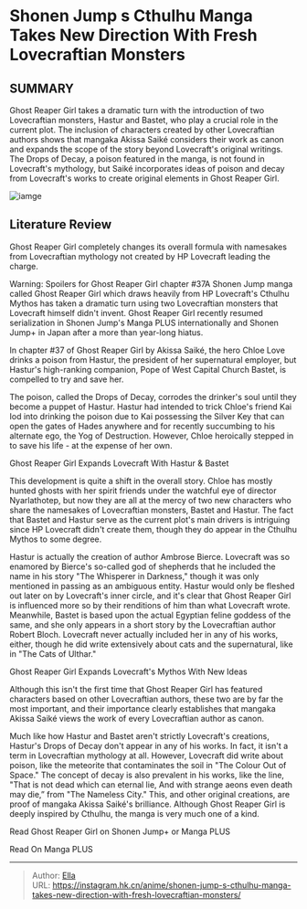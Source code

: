 # Shonen Jump s Cthulhu Manga Takes New Direction With Fresh Lovecraftian Monsters


## SUMMARY 



  Ghost Reaper Girl takes a dramatic turn with the introduction of two Lovecraftian monsters, Hastur and Bastet, who play a crucial role in the current plot.   The inclusion of characters created by other Lovecraftian authors shows that mangaka Akissa Saiké considers their work as canon and expands the scope of the story beyond Lovecraft&#39;s original writings.   The Drops of Decay, a poison featured in the manga, is not found in Lovecraft&#39;s mythology, but Saiké incorporates ideas of poison and decay from Lovecraft&#39;s works to create original elements in Ghost Reaper Girl.  

![iamge](https://static1.srcdn.com/wordpress/wp-content/uploads/2023/11/bastet-in-ghost-reaper-girl.jpg)

## Literature Review

Ghost Reaper Girl completely changes its overall formula with namesakes from Lovecraftian mythology not created by HP Lovecraft leading the charge.




Warning: Spoilers for Ghost Reaper Girl chapter #37A Shonen Jump manga called Ghost Reaper Girl which draws heavily from HP Lovecraft&#39;s Cthulhu Mythos has taken a dramatic turn using two Lovecraftian monsters that Lovecraft himself didn&#39;t invent. Ghost Reaper Girl recently resumed serialization in Shonen Jump&#39;s Manga PLUS internationally and Shonen Jump&#43; in Japan after a more than year-long hiatus.




In chapter #37 of Ghost Reaper Girl by Akissa Saiké, the hero Chloe Love drinks a poison from Hastur, the president of her supernatural employer, but Hastur&#39;s high-ranking companion, Pope of West Capital Church Bastet, is compelled to try and save her.

          

The poison, called the Drops of Decay, corrodes the drinker&#39;s soul until they become a puppet of Hastur. Hastur had intended to trick Chloe&#39;s friend Kai Iod into drinking the poison due to Kai possessing the Silver Key that can open the gates of Hades anywhere and for recently succumbing to his alternate ego, the Yog of Destruction. However, Chloe heroically stepped in to save his life - at the expense of her own.


 Ghost Reaper Girl Expands Lovecraft With Hastur &amp; Bastet 
          




This development is quite a shift in the overall story. Chloe has mostly hunted ghosts with her spirit friends under the watchful eye of director Nyarlathotep, but now they are all at the mercy of two new characters who share the namesakes of Lovecraftian monsters, Bastet and Hastur. The fact that Bastet and Hastur serve as the current plot&#39;s main drivers is intriguing since HP Lovecraft didn&#39;t create them, though they do appear in the Cthulhu Mythos to some degree.

Hastur is actually the creation of author Ambrose Bierce. Lovecraft was so enamored by Bierce&#39;s so-called god of shepherds that he included the name in his story &#34;The Whisperer in Darkness,&#34; though it was only mentioned in passing as an ambiguous entity. Hastur would only be fleshed out later on by Lovecraft&#39;s inner circle, and it&#39;s clear that Ghost Reaper Girl is influenced more so by their renditions of him than what Lovecraft wrote. Meanwhile, Bastet is based upon the actual Egyptian feline goddess of the same, and she only appears in a short story by the Lovecraftian author Robert Bloch. Lovecraft never actually included her in any of his works, either, though he did write extensively about cats and the supernatural, like in &#34;The Cats of Ulthar.&#34;






 Ghost Reaper Girl Expands Lovecraft&#39;s Mythos With New Ideas 
          

Although this isn&#39;t the first time that Ghost Reaper Girl has featured characters based on other Lovecraftian authors, these two are by far the most important, and their importance clearly establishes that mangaka Akissa Saiké views the work of every Lovecraftian author as canon.

Much like how Hastur and Bastet aren&#39;t strictly Lovecraft&#39;s creations, Hastur&#39;s Drops of Decay don&#39;t appear in any of his works. In fact, it isn&#39;t a term in Lovecraftian mythology at all. However, Lovecraft did write about poison, like the meteorite that contaminates the soil in &#34;The Colour Out of Space.&#34; The concept of decay is also prevalent in his works, like the line, &#34;That is not dead which can eternal lie, And with strange aeons even death may die,” from &#34;The Nameless City.&#34; This, and other original creations, are proof of mangaka Akissa Saiké&#39;s brilliance. Although Ghost Reaper Girl is deeply inspired by Cthulhu, the manga is very much one of a kind.




Read Ghost Reaper Girl on Shonen Jump&#43; or Manga PLUS

Read On Manga PLUS



---

> Author: [Ella](https://instagram.hk.cn/)  
> URL: https://instagram.hk.cn/anime/shonen-jump-s-cthulhu-manga-takes-new-direction-with-fresh-lovecraftian-monsters/  

